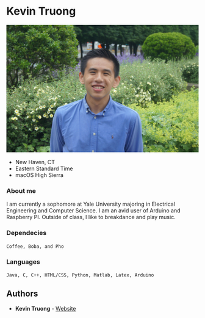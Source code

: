 # Kevin Truong

![Alt text](https://github.com/ketruong/ketruong.github.io/blob/test_branch/Pic.jpg)

* New Haven, CT  
* Eastern Standard Time  
* macOS High Sierra

### About me 
I am currently a sophomore at Yale University majoring in Electrical Engineering and Computer Science. I am an avid user
of Arduino and Raspberry PI. Outside of class, I like to breakdance and play music.

### Dependecies
```
Coffee, Boba, and Pho
```

### Languages 
```
Java, C, C++, HTML/CSS, Python, Matlab, Latex, Arduino
```

## Authors

* **Kevin Truong** - [Website](https://www.kdtruong.com)
